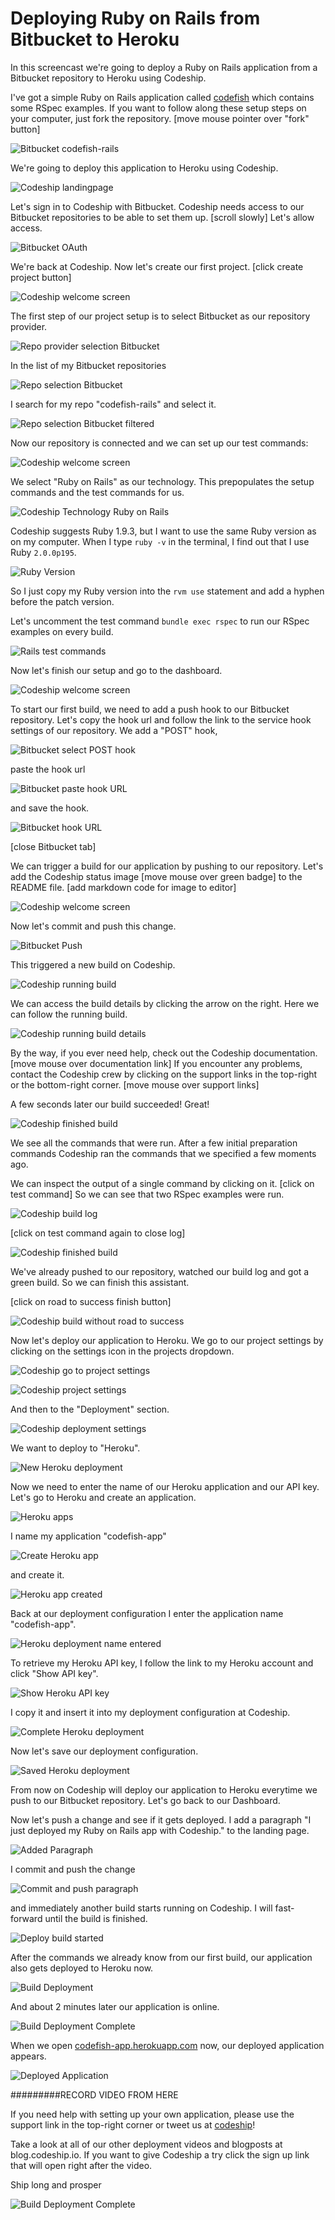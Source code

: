 












Deploying Ruby on Rails from Bitbucket to Heroku
======================

In this screencast we're going to deploy a Ruby on Rails application from a Bitbucket repository to Heroku using Codeship.





I've got a simple Ruby on Rails application called [codefish][codefish-repo] which contains some RSpec examples. If you want to follow along these setup steps on your computer, just fork the repository. [move mouse pointer over "fork" button]

![Bitbucket codefish-rails][screenshot-repository]





We're going to deploy this application to Heroku using Codeship.

![Codeship landingpage][screenshot-codefish-landingpage]

Let's sign in to Codeship with Bitbucket. Codeship needs access to our Bitbucket repositories to be able to set them up. [scroll slowly] Let's allow access.

![Bitbucket OAuth][screenshot-oauth]

We're back at Codeship. Now let's create our first project. [click create project button]

![Codeship welcome screen][screenshot-codeship-welcome]





The first step of our project setup is to select Bitbucket as our repository provider.

![Repo provider selection Bitbucket][screenshot-repo-provider-selection]

In the list of my Bitbucket repositories

![Repo selection Bitbucket][screenshot-repo-selection]

I search for my repo "codefish-rails" and select it.

![Repo selection Bitbucket filtered][screenshot-repo-selection-filtered]

Now our repository is connected and we can set up our test commands:

![Codeship welcome screen][screenshot-codeship-technology]

We select "Ruby on Rails" as our technology. This prepopulates the setup commands and the test commands for us.

![Codeship Technology Ruby on Rails][screenshot-codeship-technology-selected]





Codeship suggests Ruby 1.9.3, but I want to use the same Ruby version as on my computer. When I type `ruby -v` in the terminal, I find out that I use Ruby `2.0.0p195`.

![Ruby Version][screenshot-technology-version]

So I just copy my Ruby version into the `rvm use` statement and add a hyphen before the patch version.

Let's uncomment the test command `bundle exec rspec` to run our RSpec examples on every build.

![Rails test commands][screenshot-test-commands]





Now let's finish our setup and go to the dashboard.

![Codeship welcome screen][screenshot-codeship-dasboard]





To start our first build, we need to add a push hook to our Bitbucket repository. Let's copy the hook url and follow the link to the service hook settings of our repository. We add a "POST" hook,

![Bitbucket select POST hook][screenshot-select-post-hook]

paste the hook url

![Bitbucket paste hook URL][screenshot-paste-hook-url]

and save the hook.

![Bitbucket hook URL][screenshot-hook-added]

[close Bitbucket tab]





We can trigger a build for our application by pushing to our repository. Let's add the Codeship status image [move mouse over green badge] to the README file.
[add markdown code for image to editor]

![Codeship welcome screen][screenshot-codeship-image]

Now let's commit and push this change.

![Bitbucket Push][screenshot-codeship-push]

This triggered a new build on Codeship.

![Codeship running build][screenshot-first-build-running]

We can access the build details by clicking the arrow on the right. Here we can follow the running build.

![Codeship running build details][screenshot-first-build-running-details]

By the way, if you ever need help, check out the Codeship documentation. [move mouse over documentation link] If you encounter any problems, contact the Codeship crew by clicking on the support links in the top-right or the bottom-right corner. [move mouse over support links]

A few seconds later our build succeeded! Great!

![Codeship finished build][screenshot-first-build-finished]

We see all the commands that were run. After a few initial preparation commands Codeship ran the commands that we specified a few moments ago.





We can inspect the output of a single command by clicking on it.
[click on test command]
So we can see that two RSpec examples were run.

![Codeship build log][screenshot-build-log]

[click on test command again to close log]

![Codeship finished build][screenshot-first-build-finished]





We've already pushed to our repository, watched our build log and got a green build. So we can finish this assistant.

[click on road to success finish button]

![Codeship build without road to success][screenshot-build-without-road-to-success]





Now let's deploy our application to Heroku. We go to our project settings by clicking on the settings icon in the projects dropdown.

![Codeship go to project settings][screenshot-go-to-project-settings]

![Codeship project settings][screenshot-project-settings]

And then to the "Deployment" section.

![Codeship deployment settings][screenshot-deployment-settings]

We want to deploy to "Heroku".

![New Heroku deployment][screenshot-new-deployment]





Now we need to enter the name of our Heroku application and our API key. Let's go to Heroku and create an application.

![Heroku apps][screenshot-heroku-apps]

I name my application "codefish-app"

![Create Heroku app][screenshot-create-heroku-app]

and create it.

![Heroku app created][screenshot-heroku-app-created]

Back at our deployment configuration I enter the application name "codefish-app".

![Heroku deployment name entered][screenshot-heroku-deployment-name]

To retrieve my Heroku API key, I follow the link to my Heroku account and click "Show API key".

![Show Heroku API key][screenshot-show-api-key]

I copy it and insert it into my deployment configuration at Codeship.





![Complete Heroku deployment][screenshot-complete-deployment]

Now let's save our deployment configuration.

![Saved Heroku deployment][screenshot-saved-deployment]

From now on Codeship will deploy our application to Heroku everytime we push to our Bitbucket repository.
Let's go back to our Dashboard.





Now let's push a change and see if it gets deployed. I add a paragraph "I just deployed my Ruby on Rails app with Codeship." to the landing page.

![Added Paragraph][screenshot-added-paragraph]

I commit and push the change

![Commit and push paragraph][screenshot-commit-and-push-paragraph]





and immediately another build starts running on Codeship. I will fast-forward until the build is finished.

![Deploy build started][screenshot-deploy-build-started]

After the commands we already know from our first build, our application also gets deployed to Heroku now.

![Build Deployment][screenshot-build-deployment]

And about 2 minutes later our application is online.

![Build Deployment Complete][screenshot-build-deployment-complete]





When we open [codefish-app.herokuapp.com][codefish-live] now, our deployed application appears.

![Deployed Application][screenshot-deployed-application]

#########RECORD VIDEO FROM HERE

If you need help with setting up your own application, please use the support link in the top-right corner or tweet us at [codeship][codeship-twitter]!

Take a look at all of our other deployment videos and blogposts at blog.codeship.io.
If you want to give Codeship a try click the sign up link that will open right after the video.

Ship long and prosper

![Build Deployment Complete][screenshot-build-deployment-complete]



 [codeship]: https://www.codeship.io/
 [codeship-twitter]: http://www.twitter.com/codeship
 
 [codefish-repo]: https://bitbucket.org/codeship-tutorials/codefish-rails
 
 
 [codefish-live]: http://codefish-app.herokuapp.com
 
 [screenshot-repository]: https://github.com/codeship/screencast-storyboards/tree/rails-bitbucket-heroku/screenshots/bitbucket/codefish-rails/repository.png
 [screenshot-codefish-landingpage]: https://github.com/codeship/screencast-storyboards/tree/rails-bitbucket-heroku/screenshots/codeship-landingpage.png
 [screenshot-oauth]: https://github.com/codeship/screencast-storyboards/tree/rails-bitbucket-heroku/screenshots/bitbucket/oauth.png
 [screenshot-codeship-welcome]: https://github.com/codeship/screencast-storyboards/tree/rails-bitbucket-heroku/screenshots/codeship-welcome.png
 [screenshot-repo-provider-selection]: https://github.com/codeship/screencast-storyboards/tree/rails-bitbucket-heroku/screenshots/bitbucket/repo-provider-selection.png
 [screenshot-repo-selection]: https://github.com/codeship/screencast-storyboards/tree/rails-bitbucket-heroku/screenshots/repo-selection.png
 [screenshot-repo-selection-filtered]: https://github.com/codeship/screencast-storyboards/tree/rails-bitbucket-heroku/screenshots/rails/codefish-rails-selection-filtered.png
 [screenshot-codeship-technology]: https://github.com/codeship/screencast-storyboards/tree/rails-bitbucket-heroku/screenshots/codeship-technology.png
 [screenshot-codeship-technology-selected]: https://github.com/codeship/screencast-storyboards/tree/rails-bitbucket-heroku/screenshots/rails/codeship-technology.png
 [screenshot-technology-version]: https://github.com/codeship/screencast-storyboards/tree/rails-bitbucket-heroku/screenshots/rails/technology-version.png
 [screenshot-test-commands]: https://github.com/codeship/screencast-storyboards/tree/rails-bitbucket-heroku/screenshots/rails/test-commands.png
 [screenshot-codeship-dasboard]: https://github.com/codeship/screencast-storyboards/tree/rails-bitbucket-heroku/screenshots/bitbucket/codefish-rails/codeship-dashboard.png
 [screenshot-codeship-image]: https://github.com/codeship/screencast-storyboards/tree/rails-bitbucket-heroku/screenshots/rails/codeship-image.png
 [screenshot-codeship-push]: https://github.com/codeship/screencast-storyboards/tree/rails-bitbucket-heroku/screenshots/bitbucket/codefish-rails/push.png
 [screenshot-first-build-running]: https://github.com/codeship/screencast-storyboards/tree/rails-bitbucket-heroku/screenshots/rails/first-build-running.png
 [screenshot-first-build-running-details]: https://github.com/codeship/screencast-storyboards/tree/rails-bitbucket-heroku/screenshots/bitbucket/codefish-rails/first-build-running-details.png
 [screenshot-first-build-finished]: https://github.com/codeship/screencast-storyboards/tree/rails-bitbucket-heroku/screenshots/bitbucket/codefish-rails/first-build-finished.png
 [screenshot-build-log]: https://github.com/codeship/screencast-storyboards/tree/rails-bitbucket-heroku/screenshots/bitbucket/codefish-rails/build-log.png
 [screenshot-build-without-road-to-success]: https://github.com/codeship/screencast-storyboards/tree/rails-bitbucket-heroku/screenshots/bitbucket/codefish-rails/build-without-road-to-success.png
 [screenshot-go-to-project-settings]: https://github.com/codeship/screencast-storyboards/tree/rails-bitbucket-heroku/screenshots/bitbucket/codefish-rails/go-to-project-settings.png
 [screenshot-project-settings]: https://github.com/codeship/screencast-storyboards/tree/rails-bitbucket-heroku/screenshots/rails/project-settings.png
 [screenshot-deployment-settings]: https://github.com/codeship/screencast-storyboards/tree/rails-bitbucket-heroku/screenshots/rails/deployment-settings.png
 [screenshot-new-deployment]: https://github.com/codeship/screencast-storyboards/tree/rails-bitbucket-heroku/screenshots/rails/heroku/new-deployment.png
 [screenshot-heroku-apps]: https://github.com/codeship/screencast-storyboards/tree/rails-bitbucket-heroku/screenshots/heroku/heroku-apps.png
 [screenshot-create-heroku-app]: https://github.com/codeship/screencast-storyboards/tree/rails-bitbucket-heroku/screenshots/heroku/create-heroku-app.png
 [screenshot-heroku-app-created]: https://github.com/codeship/screencast-storyboards/tree/rails-bitbucket-heroku/screenshots/heroku/heroku-app-created.png
 [screenshot-heroku-deployment-name]: https://github.com/codeship/screencast-storyboards/tree/rails-bitbucket-heroku/screenshots/rails/heroku/heroku-deployment-name.png
 [screenshot-show-api-key]: https://github.com/codeship/screencast-storyboards/tree/rails-bitbucket-heroku/screenshots/heroku/show-api-key.png
 [screenshot-complete-deployment]: https://github.com/codeship/screencast-storyboards/tree/rails-bitbucket-heroku/screenshots/rails/heroku/complete-deployment.png
 [screenshot-saved-deployment]: https://github.com/codeship/screencast-storyboards/tree/rails-bitbucket-heroku/screenshots/rails/heroku/saved-deployment.png
 [screenshot-added-paragraph]: https://github.com/codeship/screencast-storyboards/tree/rails-bitbucket-heroku/screenshots/rails/added-paragraph.png
 [screenshot-commit-and-push-paragraph]: https://github.com/codeship/screencast-storyboards/tree/rails-bitbucket-heroku/screenshots/bitbucket/rails/commit-and-push-paragraph.png
 [screenshot-deploy-build-started]: https://github.com/codeship/screencast-storyboards/tree/rails-bitbucket-heroku/screenshots/rails/heroku/deploy-build-started.png
 [screenshot-build-deployment]: https://github.com/codeship/screencast-storyboards/tree/rails-bitbucket-heroku/screenshots/rails/heroku/build-deployment.png
 [screenshot-build-deployment-complete]: https://github.com/codeship/screencast-storyboards/tree/rails-bitbucket-heroku/screenshots/rails/heroku/build-deployment-complete.png
 [screenshot-deployed-application]: https://github.com/codeship/screencast-storyboards/tree/rails-bitbucket-heroku/screenshots/rails/heroku/deployed-application.png
 [screenshot-select-post-hook]: https://github.com/codeship/screencast-storyboards/tree/rails-bitbucket-heroku/screenshots/bitbucket/codefish-rails/select-post-hook.png
 [screenshot-paste-hook-url]: https://github.com/codeship/screencast-storyboards/tree/rails-bitbucket-heroku/screenshots/bitbucket/codefish-rails/paste-hook-url.png
 [screenshot-hook-added]: https://github.com/codeship/screencast-storyboards/tree/rails-bitbucket-heroku/screenshots/bitbucket/codefish-rails/hook-added.png
 [screenshot-deployment-username]: https://github.com/codeship/screencast-storyboards/tree/rails-bitbucket-heroku/screenshots/rails/heroku/username.png
 [screenshot-create-deployment-token]: https://github.com/codeship/screencast-storyboards/tree/rails-bitbucket-heroku/screenshots/rails/heroku/create-token.png
 [screenshot-add-deployment-config]: https://github.com/codeship/screencast-storyboards/tree/rails-bitbucket-heroku/screenshots/heroku/add-config.png
 [screenshot-commit-and-push-deployment-config]: https://github.com/codeship/screencast-storyboards/tree/rails-bitbucket-heroku/screenshots/bitbucket/codefish-rails/heroku/commit-and-push-deployment-config.png
 [screenshot-dotcloud-api-key]: https://github.com/codeship/screencast-storyboards/tree/rails-bitbucket-heroku/screenshots/heroku/api-key.png
 [screenshot-dotcloud-deployment-api-key]: https://github.com/codeship/screencast-storyboards/tree/rails-bitbucket-heroku/screenshots/rails/heroku/deployment-api-key.png
 [screenshot-dotcloud-yml]: https://github.com/codeship/screencast-storyboards/tree/rails-bitbucket-heroku/screenshots/rails/heroku/dotcloud-yml.png
 [screenshot-dotcloud-wsgi-py]: https://github.com/codeship/screencast-storyboards/tree/rails-bitbucket-heroku/screenshots/rails/heroku/wsgi-py.png
 [screenshot-deployment-documentation-page]: https://github.com/codeship/screencast-storyboards/tree/rails-bitbucket-heroku/screenshots/rails/heroku/documentation-page.png
 [screenshot-empty-deployment]: https://github.com/codeship/screencast-storyboards/tree/rails-bitbucket-heroku/screenshots/rails/heroku/empty-deployment.png
 [screenshot-deployment-home-page]: https://github.com/codeship/screencast-storyboards/tree/rails-bitbucket-heroku/screenshots/heroku/home-page.png
 [screenshot-new-deployment-app]: https://github.com/codeship/screencast-storyboards/tree/rails-bitbucket-heroku/screenshots/rails/heroku/new-deployment-app.png
 [screenshot-deployment-oauth]: https://github.com/codeship/screencast-storyboards/tree/rails-bitbucket-heroku/screenshots/heroku/oauth.png
 [screenshot-app-yml]: https://github.com/codeship/screencast-storyboards/tree/rails-bitbucket-heroku/screenshots/rails/heroku/app-yml.png
 [screenshot-install-tool]: https://github.com/codeship/screencast-storyboards/tree/rails-bitbucket-heroku/screenshots/heroku/install-tool.png
 [screenshot-sign-in-to-deployment]: https://github.com/codeship/screencast-storyboards/tree/rails-bitbucket-heroku/screenshots/heroku/sign-in-to-deployment.png
 [screenshot-create-api-token]: https://github.com/codeship/screencast-storyboards/tree/rails-bitbucket-heroku/screenshots/heroku/create-api-token.png
 [screenshot-insert-api-token]: https://github.com/codeship/screencast-storyboards/tree/rails-bitbucket-heroku/screenshots/heroku/insert-api-token.png
 [screenshot-look-up-url]: https://github.com/codeship/screencast-storyboards/tree/rails-bitbucket-heroku/screenshots/heroku/look-up-url.png

